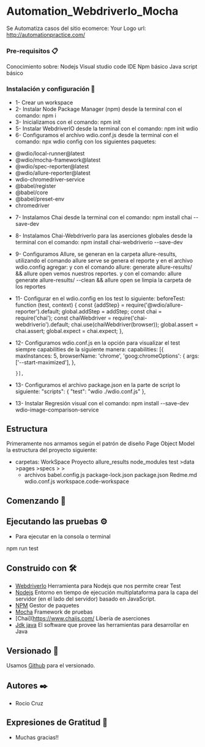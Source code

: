 # Automation_WebdriverIo_Mocha
Se Automatiza  casos del sitio ecomerce: Your Logo
url: http://automationpractice.com/
### Pre-requisitos 📋
Conocimiento sobre:
Nodejs
Visual studio code IDE
Npm básico 
Java script básico
### Instalación y configuración 🔧
* 1- Crear un workspace
* 2- Instalar Node Package Manager (npm) desde la terminal con el comando: npm i  
* 3- Inicializamos  con el comando:  npm init
* 5- Instalar WebdriverIO desde la terminal con el comando: npm init wdio 
* 6- Configuramos el archivo wdio.conf.js desde la terminal con el comando: npx wdio config con los siguientes paquetes:
- @wdio/local-runner@latest
- @wdio/mocha-framework@latest
- @wdio/spec-reporter@latest
- @wdio/allure-reporter@latest
- wdio-chromedriver-service
- @babel/register
- @babel/core
- @babel/preset-env
- chromedriver
* 7- Instalamos Chai desde la terminal con el comando: npm install chai --save-dev
* 8- Instalamos Chai-WebdriverIo para las aserciones globales desde la terminal con el comando: npm install chai-webdriverio --save-dev
* 9- Configuramos Allure, se generan en  la carpeta allure-results, utilizando el comando allure serve se genera el reporte y en el archivo wdio.config agregar:
y con  el comando allure: generate allure-results/ && allure open  vemos nuestros reportes. y con el comando: allure generate allure-results/ --clean && allure open se limpia  la carpeta de los reportes
* 11- Configurar en el wdio.config en los test lo siguiente:
   beforeTest: function (test, context) {
        const {addStep} = require('@wdio/allure-reporter').default; 
        global.addStep = addStep;
        const chai = require('chai');
        const chaiWebdriver = require('chai-webdriverio').default;
        chai.use(chaiWebdriver(browser));
        global.assert = chai.assert;
        global.expect = chai.expect;
    },

* 12- Configuramos wdio.conf.js en la opción para visualizar el test siempre capabilities de la siguiente manera:
     capabilities: [{
        maxInstances: 5,
        browserName: 'chrome',
        'goog:chromeOptions': {
            args:['--start-maximized'],
        },
    
      }],
      
* 13- Configuramos el  archivo package.json en la parte de script lo siguiente:
     "scripts": {
       "test": "wdio ./wdio.conf.js"
       },

* 13- Instalar  Regresión visual con el comando: npm install --save-dev wdio-image-comparison-service

## Estructura 
Primeramente nos armamos según el patrón de diseño Page Object Model la estructura del proyecto siguiente:
* carpetas:
   WorkSpace
    Proyecto
    allure_results
    node_modules
    test >data
         >pages
         >specs >
                >
    * archivos
    babel.config.js
    package-lock.json
    package.json
    Redme.md
    wdio.conf.js
    workspace.code-workspace

## Comenzando 🚀



## Ejecutando las pruebas ⚙️

* Para ejecutar en la consola o terminal

npm run test


## Construido con 🛠️

* [WebdriverIo](https://webdriver.io/) Herramienta para Nodejs que nos permite crear Test
* [Nodejs](https://nodejs.org/es/) Entorno en tiempo de ejecución multiplataforma para la capa del servidor (en el lado del servidor) basado en JavaScript.
* [NPM](https://www.npmjs.com/) Gestor de paquetes 
* [Mocha](https://mochajs.org/) Framework de pruebas
* [Chai](https://www.chaijs.com/ Libería de aserciones
* [Jdk java](https://jdk.java.net/java-se-ri/11) El software que provee las herramientas para desarrollar en Java

## Versionado 📌

Usamos [Github]() para el versionado.

## Autores ✒️

* Rocio Cruz

## Expresiones de Gratitud 🎁

* Muchas gracias!!
